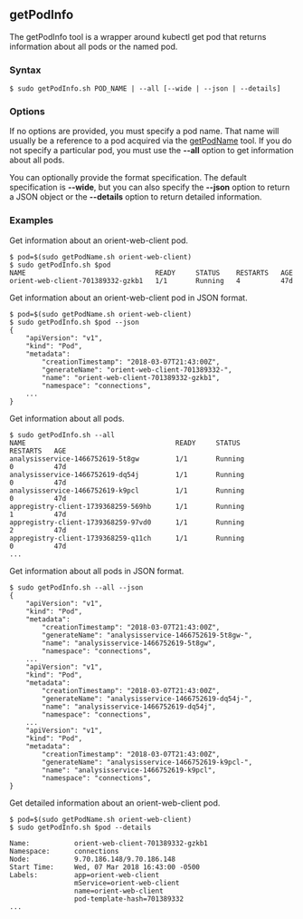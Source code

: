 ## getPodInfo

The getPodInfo tool is a wrapper around kubectl get pod that returns information about all pods or the named pod.

### Syntax

```Shell
$ sudo getPodInfo.sh POD_NAME | --all [--wide | --json | --details]
```

### Options

If no options are provided, you must specify a pod name. That name will usually be a reference to a pod acquired via the
[getPodName](getPodName.md) tool. If you do not specify a particular pod, you must use the **--all** option to get information about all pods.

You can optionally provide the format specification. The default specification is **--wide**, but you can also specify the
**--json** option to return a JSON object or the **--details** option to return detailed information.

### Examples

Get information about an orient-web-client pod.

```Shell
$ pod=$(sudo getPodName.sh orient-web-client)
$ sudo getPodInfo.sh $pod
NAME                                READY     STATUS    RESTARTS   AGE
orient-web-client-701389332-gzkb1   1/1       Running   4          47d
```

Get information about an orient-web-client pod in JSON format.

```Shell
$ pod=$(sudo getPodName.sh orient-web-client)
$ sudo getPodInfo.sh $pod --json
{
    "apiVersion": "v1",
    "kind": "Pod",
    "metadata": 
        "creationTimestamp": "2018-03-07T21:43:00Z",
        "generateName": "orient-web-client-701389332-",
        "name": "orient-web-client-701389332-gzkb1",
        "namespace": "connections",
    ...
}
```

Get information about all pods.

```Shell
$ sudo getPodInfo.sh --all
NAME                                     READY     STATUS             RESTARTS   AGE
analysisservice-1466752619-5t8gw         1/1       Running            0          47d
analysisservice-1466752619-dq54j         1/1       Running            0          47d
analysisservice-1466752619-k9pcl         1/1       Running            0          47d
appregistry-client-1739368259-569hb      1/1       Running            1          47d
appregistry-client-1739368259-97vd0      1/1       Running            2          47d
appregistry-client-1739368259-q11ch      1/1       Running            0          47d
...
```

Get information about all pods in JSON format.

```Shell
$ sudo getPodInfo.sh --all --json
{
    "apiVersion": "v1",
    "kind": "Pod",
    "metadata": 
        "creationTimestamp": "2018-03-07T21:43:00Z",
        "generateName": "analysisservice-1466752619-5t8gw-",
        "name": "analysisservice-1466752619-5t8gw",
        "namespace": "connections",
    ...
    "apiVersion": "v1",
    "kind": "Pod",
    "metadata": 
        "creationTimestamp": "2018-03-07T21:43:00Z",
        "generateName": "analysisservice-1466752619-dq54j-",
        "name": "analysisservice-1466752619-dq54j",
        "namespace": "connections",
    ...
    "apiVersion": "v1",
    "kind": "Pod",
    "metadata": 
        "creationTimestamp": "2018-03-07T21:43:00Z",
        "generateName": "analysisservice-1466752619-k9pcl-",
        "name": "analysisservice-1466752619-k9pcl",
        "namespace": "connections",
}
```

Get detailed information about an orient-web-client pod.

```Shell
$ pod=$(sudo getPodName.sh orient-web-client)
$ sudo getPodInfo.sh $pod --details

Name:           orient-web-client-701389332-gzkb1
Namespace:      connections
Node:           9.70.186.148/9.70.186.148
Start Time:     Wed, 07 Mar 2018 16:43:00 -0500
Labels:         app=orient-web-client
                mService=orient-web-client
                name=orient-web-client
                pod-template-hash=701389332
...
```